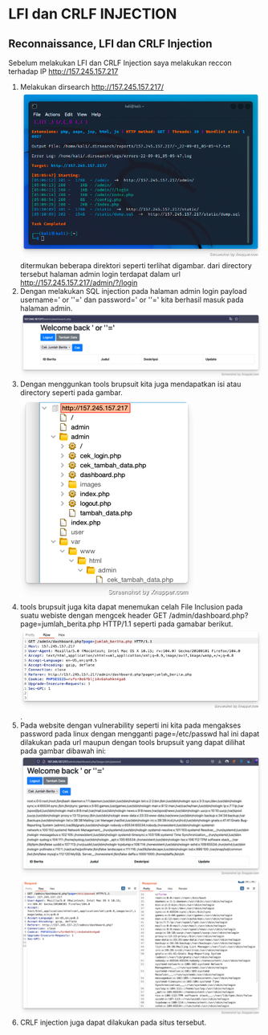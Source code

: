 # LFI dan CRLF INJECTION
## Reconnaissance, LFI dan CRLF Injection
Sebelum melakukan LFI dan CRLF Injection saya melakukan reccon terhadap IP http://157.245.157.217<br>

  1. Melakukan dirsearch http://157.245.157.217/<br> 
     ![](/LFI/images/dirsearch.png "dirsearch http://157.245.157.217/") <br>
     ditermukan beberapa direktori seperti terlihat digambar. dari directory tersebut halaman admin login terdapat dalam url http://157.245.157.217/admin/?/login<br>
  2. Dengan melakukan SQL injection pada halaman admin login payload username=' or ''=' dan password=' or ''=' kita berhasil masuk pada halaman admin.<br> ![](/LFI/images/admin-dashboard.png "Admin Dashboard")<br>
  3. Dengan menggunkan tools brupsuit kita juga mendapatkan isi atau directory seperti pada gambar.<br> ![](/LFI/images/directory.png "directory")
  4. tools brupsuit juga kita dapat menemukan celah File Inclusion pada suatu webiste dengan mengcek header GET /admin/dashboard.php?page=jumlah_berita.php HTTP/1.1 seperti pada gamabar berikut.<br>![](/LFI/images/LFI.png "LFI").<br>
  5. Pada website dengan vulnerability seperti ini kita pada mengakses password pada linux dengan mengganti page=/etc/passwd hal ini dapat dilakukan pada url maupun dengan tools brupsuit yang dapat dilihat pada gambar dibawah ini: <br>![](/LFI/images/etc.png "LFI dengan mengkases url")<br>![](/LFI/images/etc-2.png "Dengan menggunakan tools bruipsuit")<br>
  6. CRLF injection juga dapat dilakukan pada situs tersebut.
